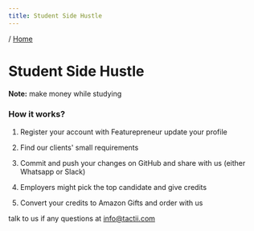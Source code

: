 ```yaml
---
title: Student Side Hustle
---
```


/ [Home](index.md)

# Student Side Hustle

**Note:** make money while studying

### How it works?

1. Register your account with Featurepreneur update your profile

2. Find our clients' small requirements

3. Commit and push your changes on GitHub and share with us (either Whatsapp or Slack)

4. Employers might pick the top candidate and give credits

5. Convert your credits to Amazon Gifts and order with us


talk to us if any questions at info@tactii.com
